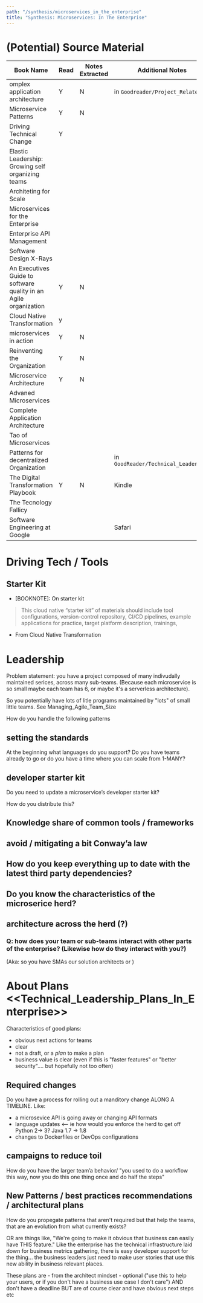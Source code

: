 ```yaml
---
path: "/synthesis/microservices_in_the_enterprise"
title: "Synthesis: Microservices: In The Enterprise"
---
```


# (Potential) Source Material

| Book Name                                                        | Read | Notes Extracted | Additional Notes                       |
|------------------------------------------------------------------|------|-----------------|----------------------------------------|
| omplex application architecture                                  | Y    | N               | in `Goodreader/Project_Related`          |
| Microservice Patterns                                            | Y    | N               |
| Driving Technical Change                                         | Y    |                 |
| Elastic Leadership: Growing self organizing teams                |      |                 |
| Architeting for Scale                                            |      |                 |
| Microservices for the Enterprise                                 |      |                 |
| Enterprise API Management                                        |      |                 |
| Software Design X-Rays                                           |      |                 |
| An Executives Guide to software quality in an Agile organization | Y    | N               |
| Cloud Native Transformation                                      |  y   |                 |
| microservices in action                                          | Y    | N               |
| Reinventing the Organization                                     | Y    | N               |
| Microservice Architecture                                        | Y    | N               |
| Advaned Microservices                                            |      |                 |
| Complete Application Architecture                                |      |                 |
| Tao of Microservices                                             |      |                 |
| Patterns for decentralized Organization                          |      |                 | in `GoodReader/Technical_Leadership`  |
| The Digital Transformation Playbook                              | Y    | N               | Kindle
| The Tecnology Fallicy                                            |      |                 |
| Software Engineering at Google                                   |      |                 | Safari




# Driving Tech / Tools

## Starter Kit

- [BOOKNOTE]: On starter kit
> This cloud native “starter kit” of materials should include tool configurations, version-control repository, CI/CD pipelines, example applications for practice, target platform description, trainings, 
- From Cloud Native Transformation


# Leadership

Problem statement: you have a project composed of many indivudally maintained serices, across many sub-teams. (Because each microservice is so small maybe each team has 6, or maybe it's a serverless architecture).

So you potentially have lots of litle programs maintained by "lots" of small little teams. See Managing_Agile_Team_Size

How do you handle the following patterns

## setting the standards

At the beginning what languages do you support? Do you have teams already to go or do you have a time where you can scale from 1-MANY?


## developer starter kit

Do you need to update a microservice’s developer starter kit?

How do you distribute this?

## Knowledge share of common tools / frameworks



## avoid / mitigating a bit Conway’a law


## How do you keep everything up to date with the latest third party dependencies?

## Do you know the characteristics of the microserice herd?

## architecture across the herd (?)

### Q: how does your team or sub-teams interact with other parts of the enterprise? (Likewise how do they interact with you?)

(Aka: so you have SMAs our solution architects or )

# About Plans <<Technical_Leadership_Plans_In_Enterprise>>

Characteristics of good plans:

  * obvious next actions for teams
  * clear
  * not a draft, or a _plan_ to make a plan
  * business value is clear (even if this is "faster features" or "better security".... but hopefully not too often)
  
## Required changes

Do you have a process for rolling out a manditory change ALONG A TIMELINE. Like:

  * a microsevice API is going away or changing API formats
  * language updates <-- ie how would you enforce the herd to get off Python 2-> 3? Java 1.7 -> 1.8
  * changes to Dockerfiles or DevOps configurations


## campaigns to reduce toil

How do you have the larger team’a behavior/ "you used to do a workflow this way, now you do this one thing once and do half the steps"

## New Patterns / best practices recommendations / architectural plans

How do you propegate patterns that aren't required but that help the teams, that are an evolution from what currently exists?

OR are things like, "We're going to make it obvious that business can easily have THIS feature." Like the enterprise has the technical infrastructure laid down for business metrics gathering, there is easy developer support for the thing... the business leaders just need to make user stories that use this new ability in business relevant places.

These plans are - from the architect mindset - optional ("use this to help your users, or if you don't have a business use case I don't care") AND don't have a deadline BUT are of course clear and have obvious next steps etc
